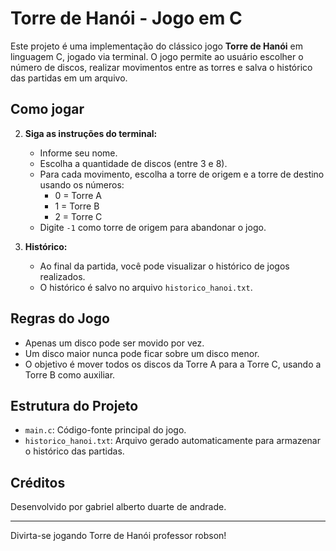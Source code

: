 # Torre de Hanói - Jogo em C

Este projeto é uma implementação do clássico jogo **Torre de Hanói** em linguagem C, jogado via terminal. O jogo permite ao usuário escolher o número de discos, realizar movimentos entre as torres e salva o histórico das partidas em um arquivo.

## Como jogar



2. **Siga as instruções do terminal:**
   - Informe seu nome.
   - Escolha a quantidade de discos (entre 3 e 8).
   - Para cada movimento, escolha a torre de origem e a torre de destino usando os números:
     - 0 = Torre A
     - 1 = Torre B
     - 2 = Torre C
   - Digite `-1` como torre de origem para abandonar o jogo.

3. **Histórico:**
   - Ao final da partida, você pode visualizar o histórico de jogos realizados.
   - O histórico é salvo no arquivo `historico_hanoi.txt`.

## Regras do Jogo

- Apenas um disco pode ser movido por vez.
- Um disco maior nunca pode ficar sobre um disco menor.
- O objetivo é mover todos os discos da Torre A para a Torre C, usando a Torre B como auxiliar.

## Estrutura do Projeto

- `main.c`: Código-fonte principal do jogo.
- `historico_hanoi.txt`: Arquivo gerado automaticamente para armazenar o histórico das partidas.

## Créditos

Desenvolvido por gabriel alberto duarte de andrade.

---
Divirta-se jogando Torre de Hanói professor robson!